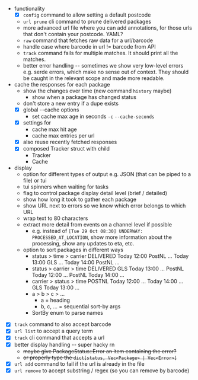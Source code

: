 - functionality
    - [x] `config` command to allow setting a default postcode
    - `url prune` cli command to prune delivered packages 
    - more advanced url file where you can add annotations, for those urls that don't contain your postcode. YAML?
    - `raw` command that fetches raw data for a url/barcode
    - handle case where barcode in url != barcode from API
    - `track` command fails for multiple matches. It should print all the matches.
    - better error handling -- sometimes we show very low-level errors e.g. serde errors, which make no sense out of context. They should be caught in the relevant scope and made more readable. 
- cache the responses for each package
    - show the changes over time (new command `history` maybe)
        - show when a package has changed status
    - don't store a new entry if a dupe exists
    - [x] global --cache options
        - set cache max age in seconds `-c` `--cache-seconds`
    - [x] settings for 
        - cache max hit age 
        - cache max entries per url
    - [x] also reuse recently fetched responses
    - [x] composed Tracker struct with child 
        - Tracker
        - Cache
- display
    - option for different types of output e.g. JSON (that can be piped to a file) or tui
    - tui spinners when waiting for tasks
    - flag to control package display detail level (brief / detailed)
    - show how long it took to gather each package
    - show URL next to errors so we know which error belongs to which URL
    - wrap text to 80 characters
    - extract more detail from events on a channel level if possible
        - e.g. instead of `[Tue 29 Oct 08:30] UNDERWAY: PROCESSED_AT_LOCATION`, show more information about the processing, show any updates to eta, etc. 
    - option to sort packages in different ways
        - status > time > carrier 
            DELIVERED 
                Today 12:00 PostNL ... 
                Today 13:00 GLS ... 
                Today 14:00 PostNL ... 
        - status > carrier > time
            DELIVERED 
                GLS Today 13:00 ... 
                PostNL Today 12:00 ... 
                PostNL Today 14:00 ... 
        - carrier > status > time 
            POSTNL
                Today 12:00 ... 
                Today 14:00 ... 
            GLS
                Today 13:00 ... 
        - a > b > c > ... 
            - a = heading 
            - b, c, ... = sequential sort-by args
        - SortBy enum to parse names
- [x] `track` command to also accept barcode
- [x] `url list` to accept a query term
- [x] `track` cli command that accepts a url
- [x] better display handling -- super hacky rn 
    - ~~maybe give PackageStatus::Error an item containing the error?~~
    - ~~or properly type the `dict[status, Vec<Package> | Vec<Error>]`~~
- [x] `url add` command to fail if the url is already in the file
- [x] `url remove` to accept substring / regex (so you can remove by barcode)